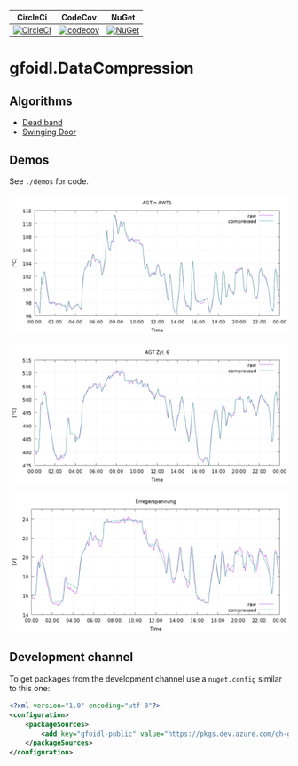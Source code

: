 | CircleCi | CodeCov | NuGet |
| -- | -- | -- |
| [![CircleCI](https://circleci.com/gh/gfoidl/DataCompression/tree/master.svg?style=svg)](https://circleci.com/gh/gfoidl/DataCompression/tree/master) | [![codecov](https://codecov.io/gh/gfoidl/DataCompression/branch/master/graph/badge.svg)](https://codecov.io/gh/gfoidl/DataCompression) | [![NuGet](https://img.shields.io/nuget/v/gfoidl.DataCompression.svg?style=flat-square)](https://www.nuget.org/packages/gfoidl.DataCompression/) |

# gfoidl.DataCompression

## Algorithms

* [Dead band](./doc/DeadBand.md)
* [Swinging Door](./doc/SwingingDoor.md)

## Demos

See `./demos` for code.

![](./doc/images/demo_01.png)

![](./doc/images/demo_02.png)

![](./doc/images/demo_03.png)

## Development channel

To get packages from the development channel use a `nuget.config` similar to this one:
```xml
<?xml version="1.0" encoding="utf-8"?>
<configuration>
    <packageSources>
        <add key="gfoidl-public" value="https://pkgs.dev.azure.com/gh-gfoidl/github-Projects/_packaging/gfoidl-public/nuget/v3/index.json" />
    </packageSources>
</configuration>
```
